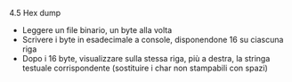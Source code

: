 4.5 Hex dump

* Leggere un file binario, un byte alla volta
* Scrivere i byte in esadecimale a console, disponendone 16 su ciascuna riga
* Dopo i 16 byte, visualizzare sulla stessa riga, più a destra, la stringa testuale corrispondente (sostituire i char non stampabili con spazi)

